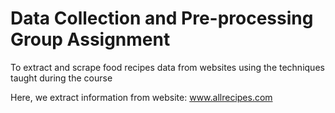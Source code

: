 # Data Collection and Pre-processing Group Assignment

To extract and scrape food recipes data from websites using the techniques taught during the course

Here, we extract information from website: www.allrecipes.com

